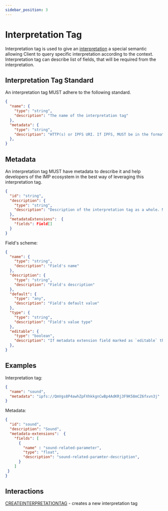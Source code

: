 ```yaml
---
sidebar_position: 3
---
```


# Interpretation Tag

Interpretation tag is used to give an [interpretation](interpretation) a special semantic allowing Client to query specific interpretation according to the context. Interpretation tag can describe list of fields, that will be required from the interpretation.

## Interpretation Tag Standard

An interpretation tag MUST adhere to the following standard.

```json
{
  "name": {
    "type": "string",
    "description": "The name of the interpretation tag"
  },
  "metadata": {
    "type": "string",
    "description": "HTTP(s) or IPFS URI. If IPFS, MUST be in the format of ipfs://hash"
  },
}
```

## Metadata

An interpretation tag MUST have metadata to describe it and help developers of the IMP ecosystem in the best way of leveraging this interpretation tag.

```json
{
  "id": "string",
  "description": {
    "type": "string",
    "description": "Description of the interpretation tag as a whole. Markdown is supported."
  },
  "metadataExtensions":  {
    "fields": Field[]
  }
}
```

Field's scheme:

```json
{
  "name": {
    "type": "string",
    "description": "Field's name"
  },
  "description": {
    "type": "string",
    "description": "Field's description"
  },
  "default": {
    "type": "any",
    "description": "Field's default value"
  },
  "type": {
    "type": "string",
    "description": "Field's value type"
  },
  "editable": {
    "type": "boolean",
    "description": "If metadata extension field marked as `editable` then `default` value can be ignored, otherwise the field is readonly"
  },
}
```

## Examples

Interpretation tag:

```json
{
  "name": "sound",
  "metadata": "ipfs://QmVgs8P4awhZpFXhkkgnCwBp4AdKRj3F9K58mCZ6fxvn3j"
}
```

Metadata:

```json
{
  "id": "sound",
  "description": "Sound",
  "metadata-extensions":  {
    "fields": [ 
      {
        "name" : "sound-related-parameter",
        "type": "float",
        "description": "sound-related-paramter-description",
      }
    ]
 }
}
```

## Interactions

[CREATEINTERPRETATIONTAG](interactions#createinterpretationtag) - creates a new interpretation tag
